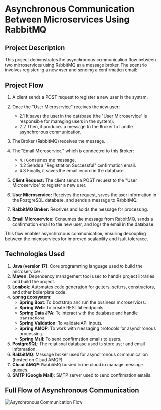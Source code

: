 # Asynchronous Communication Between Microservices Using RabbitMQ

## Project Description
This project demonstrates the asynchronous communication flow between two microservices using RabbitMQ as a message broker. The scenario involves registering a new user and sending a confirmation email:

## Project Flow
1. A client sends a POST request to register a new user in the system.
2. Once the "User Microservice" receives the new user:
   - 2.1 It saves the user in the database (the "User Microservice" is responsible for managing users in the system).
   - 2.2 Then, it produces a message to the Broker to handle asynchronous communication.
3. The Broker (RabbitMQ) receives the message.
4. The "Email Microservice," which is connected to this Broker:
   - 4.1 Consumes the message.
   - 4.2 Sends a "Registration Successful" confirmation email.
   - 4.3 Finally, it saves the email record in the database.

1. **Client Request:** The client sends a POST request to the "User Microservice" to register a new user.
2. **User Microservice:** Receives the request, saves the user information in the PostgreSQL database, and sends a message to RabbitMQ.
3. **RabbitMQ Broker:** Receives and holds the message for processing.
4. **Email Microservice:** Consumes the message from RabbitMQ, sends a confirmation email to the new user, and logs the email in the database.

This flow enables asynchronous communication, ensuring decoupling between the microservices for improved scalability and fault tolerance.

## Technologies Used

1. **Java (version 17)**: Core programming language used to build the microservices.
2. **Maven**: Dependency management tool used to handle project libraries and build the project.
3. **Lombok**: Automates code generation for getters, setters, constructors, and other boilerplate code.
4. **Spring Ecosystem**:
   - **Spring Boot**: To bootstrap and run the business microservices.
   - **Spring Web**: To create RESTful endpoints.
   - **Spring Data JPA**: To interact with the database and handle transactions.
   - **Spring Validation**: To validate API inputs.
   - **Spring AMQP**: To work with messaging protocols for asynchronous processing.
   - **Spring Mail**: To send confirmation emails to users.
5. **PostgreSQL**: The relational database used to store user and email information.
6. **RabbitMQ**: Message broker used for asynchronous communication (hosted on Cloud AMQP).
7. **Cloud AMQP**: RabbitMQ hosted in the cloud to manage message queues.
8. **SMTP (Google Mail)**: SMTP server used to send confirmation emails.

## Full Flow of Asynchronous Communication

![Asynchronous Communication Flow](./image.png)
